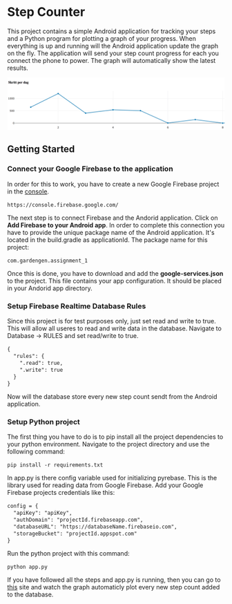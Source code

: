 # Step Counter

This project contains a simple Android application for tracking your steps 
and a Python program for plotting a graph of your progress.
When everything is up and running will the Android application update the graph on the fly. 
The application will send your step count progress for each you connect the phone to power.
The graph will automatically show the latest results.

![alt text](images/screenshot.png "Description goes here")

## Getting Started

### Connect your Google Firebase to the application

In order for this to work, you have to create a new Google Firebase project in the [console](https://console.firebase.google.com/).
```
https://console.firebase.google.com/ 
```
The next step is to connect Firebase and the Andorid application. Click on **Add Firebase to your Android app**. In order to complete this connection you have to provide the unique package name of the Android application. It's located in the build.gradle as applicationId. The package name for this project:
```
com.gardengen.assignment_1
```

Once this is done, you have to download and add the **google-services.json** to the project. This file contains your app configuration. It should be placed in your Andorid app directory.

### Setup Firebase Realtime Database Rules
Since this project is for test purposes only, just set read and write to true. This will allow all useres to read and write data in the database.
Navigate to Database -> RULES and set read/write to true. 
```
{
  "rules": {
    ".read": true,
    ".write": true
  }
}
```
Now will the database store every new step count sendt from the Android application.

### Setup Python project
The first thing you have to do is to pip install all the project dependencies to your python environment. Navigate to the project directory and use the following command:
```
pip install -r requirements.txt
```
In app.py is there config variable used for initializing pyrebase. This is the library used for reading data from Google Firebase. Add your Google Firebase projects credentials like this:
```
config = {
  "apiKey": "apiKey",
  "authDomain": "projectId.firebaseapp.com",
  "databaseURL": "https://databaseName.firebaseio.com",
  "storageBucket": "projectId.appspot.com"
}
```
Run the python project with this command:
```
python app.py
```
If you have followed all the steps and app.py is running, then you can go to [this](http://127.0.0.1:8050/) site and watch the graph automaticly plot every new step count added to the database.



